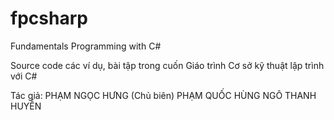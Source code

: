 # fpcsharp
Fundamentals Programming with C#

Source code các ví dụ, bài tập trong cuốn Giáo trình Cơ sở kỹ thuật lập trình với C# 

Tác giả: 
PHẠM NGỌC HƯNG (Chủ biên) 
PHẠM QUỐC HÙNG 
NGÔ THANH HUYỀN
